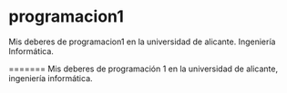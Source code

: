 # programacion1
Mis deberes de programacion1 en la universidad de alicante.
Ingeniería Informática.

=======
Mis deberes de programación 1 en la universidad de alicante, ingeniería informática.
